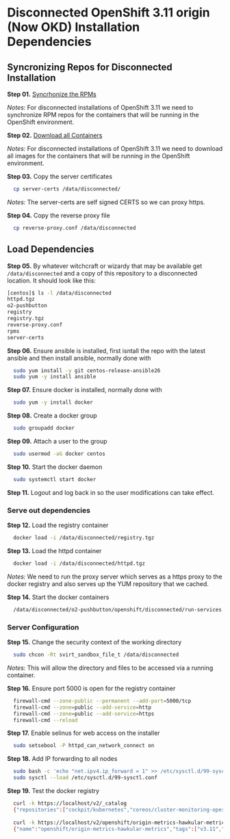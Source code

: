 # Disconnected OpenShift 3.11 origin (Now OKD) Installation Dependencies


## Syncronizing Repos for Disconnected Installation

**Step 01.** [Syncrhonize the RPMs](./repo-sync)

*Notes:* For disconnected installations of OpenShift 3.11 we need to synchronize RPM repos for the containers that will be running in the OpenShift environment.

**Step 02.** [Download all Containers](./containers)

*Notes:* For disconnected installations of OpenShift 3.11 we need to download all images for the containers that will be running in the OpenShift environment. 

**Step 03.** Copy the server certificates 
```bash
  cp server-certs /data/disconnected/
```

*Notes:* The server-certs are self signed CERTS so we can proxy https.

**Step 04.** Copy the reverse proxy file
```bash
  cp reverse-proxy.conf /data/disconnected
```

## Load Dependencies

**Step 05.** By whatever witchcraft or wizardy that may be available get `/data/disconnected` and a copy of this repository to a disconnected location. It should look like this:
```bash
[centos]$ ls -l /data/disconnected
httpd.tgz
o2-pushbutton
registry
registry.tgz
reverse-proxy.conf
rpms
server-certs
```

**Step 06.** Ensure ansible is installed, first isntall the repo with the latest ansible and then install ansible, normally done with 

```bash
  sudo yum install -y git centos-release-ansible26
  sudo yum -y install ansible
 ```

**Step 07.** Ensure docker is installed, normally done with 

```bash
  sudo yum -y install docker
```

**Step 08.** Create a docker group 

```bash
  sudo groupadd docker
```

**Step 09.** Attach a user to the group 

```bash
  sudo usermod -aG docker centos
```

**Step 10.** Start the docker daemon

```bash
  sudo systemctl start docker
```

**Step 11.** Logout and log back in so the user modifications can take effect. 


### Serve out dependencies

**Step 12.** Load the registry container

```bash
  docker load -i /data/disconnected/registry.tgz
```

**Step 13.** Load the httpd container

```bash
  docker load -i /data/disconnected/httpd.tgz
```

*Notes:* We need to run the proxy server which serves as a https proxy to the docker registry and also serves up the YUM repository that we cached.

**Step 14.** Start the docker containers

```bash
  /data/disconnected/o2-pushbutton/openshift/disconnected/run-services.sh /data/disconnected
  ```

### Server Configuration

**Step 15.** Change the security context of the working directory 

```bash
  sudo chcon -Rt svirt_sandbox_file_t /data/disconnected
  ```

*Notes:* This will allow the directory and files to be accessed via a running container.

**Step 16.** Ensure port 5000 is open for the registry container

```bash
  firewall-cmd --zone-public --permanent --add-port=5000/tcp
  firewall-cmd --zone=public --add-service=http
  firewall-cmd --zone=public --add-service=https
  firewall-cmd --reload
```

**Step 17.** Enable selinus for web access on the installer 

```bash
  sudo setsebool -P httpd_can_network_connect on
  ```

**Step 18.** Add IP forwarding to all nodes

```bash
  sudo bash -c 'echo "net.ipv4.ip_forward = 1" >> /etc/sysctl.d/99-sysctl.conf'
  sudo sysctl --load /etc/sysctl.d/99-sysctl.conf
```

**Step 19.** Test the docker registry

```bash
  curl -k https://localhost/v2/_catalog
  {"repositories":["cockpit/kubernetes","coreos/cluster-monitoring-operator","coreos/configmap-reload","coreos/etcd","coreos/kube-rbac-proxy","coreos/kube-state-metrics","coreos/prometheus-config-reloader","coreos/prometheus-operator","grafana/grafana","openshift/oauth-proxy","openshift/origin-console","openshift/origin-control-plane","openshift/origin-deployer","openshift/origin-docker-registry","openshift/origin-haproxy-router","openshift/origin-metrics-cassandra","openshift/origin-metrics-hawkular-metrics","openshift/origin-metrics-heapster","openshift/origin-metrics-schema-installer","openshift/origin-metrics-server","openshift/origin-node","openshift/origin-pod","openshift/origin-service-catalog","openshift/origin-template-service-broker","openshift/origin-web-console","openshift/prometheus","openshift/prometheus-alertmanager","openshift/prometheus-node-exporter"]}
  
  curl -k https://localhost/v2/openshift/origin-metrics-hawkular-metrics/tags/list
  {"name":"openshift/origin-metrics-hawkular-metrics","tags":["v3.11","v3.11.0"]}
```
